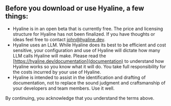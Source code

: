 ## Before you download or use Hyaline, a few things:

- Hyaline is in an open beta that is currently free. The price and licensing structure for Hyaline has not been finalized. If you have thoughts or ideas feel free to contact [john@hyaline.dev](mailto:john@hyaline.dev).
- Hyaline uses an LLM. While Hyaline does its best to be efficient and cost sensitive, your configuration and use of Hyaline will dictate how many LLM calls Hyaline will make. Please read the [https://hyaline.dev/documentation](documentation) to understand how Hyaline works so you know what it will do. You take full responsibility for the costs incurred by your use of Hyaline.
- Hyaline is intended to assist in the identification and drafting of documentation, not to replace the sound judgment and craftsmanship of your developers and team members. Use it well.

By continuing, you acknowledge that you understand the terms above.